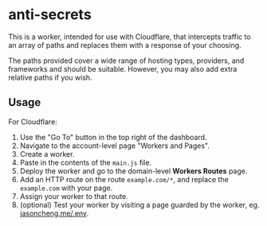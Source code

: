 # anti-secrets

This is a worker, intended for use with Cloudflare, that intercepts traffic to an array of paths and replaces them with a response of your choosing.

The paths provided cover a wide range of hosting types, providers, and frameworks and should be suitable. However, you may also add extra relative paths if you wish.

## Usage

For Cloudflare:

1. Use the "Go To" button in the top right of the dashboard.
2. Navigate to the account-level page "Workers and Pages".
3. Create a worker.
4. Paste in the contents of the `main.js` file.
5. Deploy the worker and go to the domain-level **Workers Routes** page.
6. Add an HTTP route on the route `example.com/*`, and replace the `example.com` with your page.
7. Assign your worker to that route.
8. (optional) Test your worker by visiting a page guarded by the worker, eg. [jasoncheng.me/.env](https://jasoncheng.me/.env).

